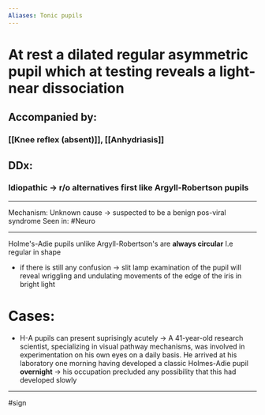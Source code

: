 ```yaml
---
Aliases: Tonic pupils
---
```

# At rest a dilated regular asymmetric pupil which at testing reveals a light-near dissociation 
## Accompanied by:
### [[Knee reflex (absent)]], [[Anhydriasis]]
## DDx:
### Idiopathic -> r/o alternatives first like Argyll-Robertson pupils 

---
Mechanism: Unknown cause -> suspected to be a benign pos-viral syndrome 
Seen in: #Neuro 

---
Holme's-Adie pupils unlike Argyll-Robertson's are **always circular** I.e regular in shape
- if there is still any confusion -> slit lamp examination of the pupil will reveal wriggling and undulating movements of the edge of the iris in bright light

# Cases:
- H-A pupils can present suprisingly acutely -> A 41-year-old research scientist, specializing in visual pathway mechanisms, was involved in experimentation on his own eyes on a daily basis. He arrived at his laboratory one morning having developed a classic Holmes-Adie pupil **overnight** -> his occupation  precluded any possibility that this had developed slowly

---
#sign 